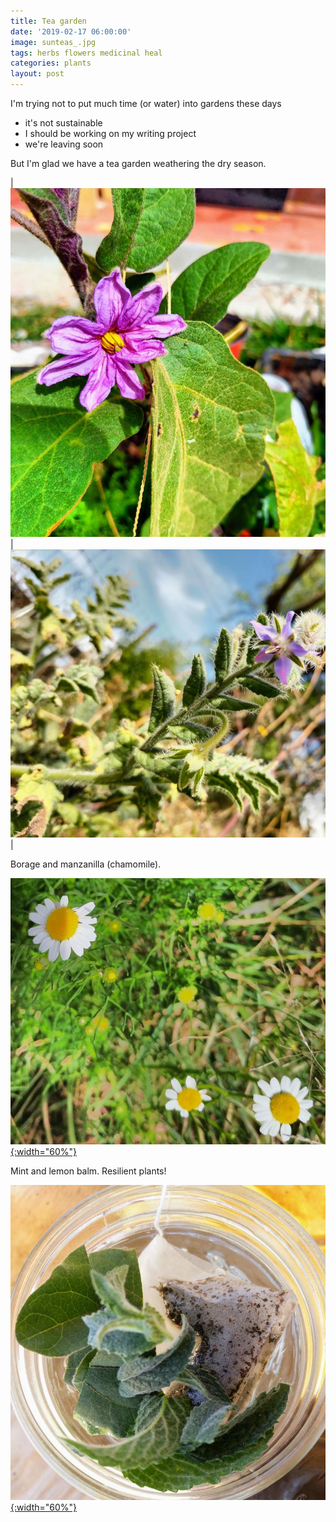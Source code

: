 ```yaml
---
title: Tea garden
date: '2019-02-17 06:00:00'
image: sunteas_.jpg
tags: herbs flowers medicinal heal
categories: plants
layout: post
---
```


I'm trying not to put much time (or water) into gardens these days
* it's not sustainable
* I should be working on my writing project
* we're leaving soon

But I'm glad we have a tea garden weathering the dry season.

| [![](/images/borage_.jpg)](/images/borage.jpg) | [![](/images/borage2_.jpg)](/images/borage2.jpg) |

Borage and manzanilla (chamomile).

[![](/images/manzanilla_.jpg){:width="60%"}](/images/manzanilla.jpg)

Mint and lemon balm. Resilient plants!

[![](/images/suntea_.jpg){:width="60%"}](/images/suntea.jpg)